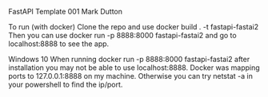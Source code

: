 FastAPI Template 001
Mark Dutton


To run (with docker)
Clone the repo and use docker build . -t fastapi-fastai2 Then you can use docker run -p 8888:8000 fastapi-fastai2 and go to localhost:8888 to see the app.

Windows 10
When running docker run -p 8888:8000 fastapi-fastai2 after installation you may not be able to use localhost:8888. Docker was mapping ports to 127.0.0.1:8888 on my machine. Otherwise you can try netstat -a in your powershell to find the ip/port.
